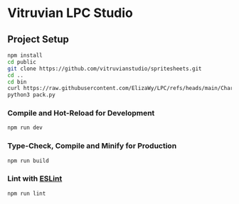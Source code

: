 # Vitruvian LPC Studio


## Project Setup

```sh
npm install
cd public
git clone https://github.com/vitruvianstudio/spritesheets.git
cd ..
cd bin
curl https://raw.githubusercontent.com/ElizaWy/LPC/refs/heads/main/Characters/_%20Guides%20%26%20Palettes/Color%20Palettes/Ramps.json
python3 pack.py
```

### Compile and Hot-Reload for Development

```sh
npm run dev
```

### Type-Check, Compile and Minify for Production

```sh
npm run build
```

### Lint with [ESLint](https://eslint.org/)

```sh
npm run lint
```
